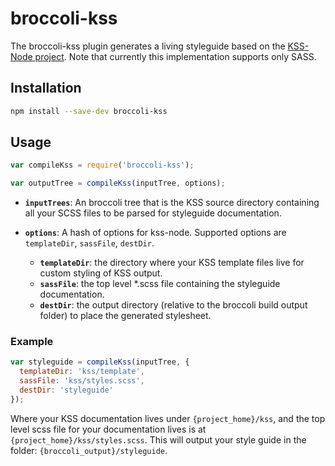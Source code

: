 # broccoli-kss

The broccoli-kss plugin generates a living styleguide based on the [KSS-Node project](https://github.com/hughsk/kss-node). Note that currently this implementation supports only SASS.

## Installation

```bash
npm install --save-dev broccoli-kss
```

## Usage

```js
var compileKss = require('broccoli-kss');

var outputTree = compileKss(inputTree, options);
```

* **`inputTrees`**: An broccoli tree that is the KSS source directory containing all your SCSS files to be parsed for styleguide documentation.

* **`options`**: A hash of options for kss-node. Supported options are
  `templateDir`, `sassFile`, `destDir`.
  * **`templateDir`**: the directory where your KSS template files live for custom styling of KSS output.
  * **`sassFile`**: the top level *.scss file containing the styleguide documentation.
  * **`destDir`**: the output directory (relative to the broccoli build output folder) to place the generated stylesheet.


### Example

```js
var styleguide = compileKss(inputTree, {
  templateDir: 'kss/template',
  sassFile: 'kss/styles.scss',
  destDir: 'styleguide'
});
```

Where your KSS documentation lives under ```{project_home}/kss```, and the top level scss file for your documentation lives is at ```{project_home}/kss/styles.scss```. This will output your style guide in the folder:  ```{broccoli_output}/styleguide```.
